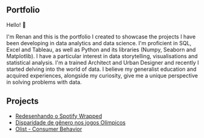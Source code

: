 ## Portfolio

Hello! :wave:

I'm Renan and this is the portfolio I created to showcase the projects I have been developing in data analytics and data science. I'm proficient in SQL, Excel and Tableau, as well as Python and its libraries (Numpy, Seaborn and Matplotlib). I have a particular interest in data storytelling, visualisations and statistical analysis.
I'm a trained Architect and Urban Designer and recently I started delving into the world of data. I believe my generalist education and acquired experiences, alongside my curiosity, give me a unique perspective in solving problems with data.


## Projects
- [Redesenhando o Spotify Wrapped](https://github.com/renanvsn/Redesenhando-Spotify-Wrapped)
- [Disparidade de gênero nos jogos Olímpicos](https://github.com/renanvsn/Jogos-Ol-mpicos/)
- [Olist - Consumer Behavior](https://github.com/renanvsn/olist_consumer_behaviour/)

